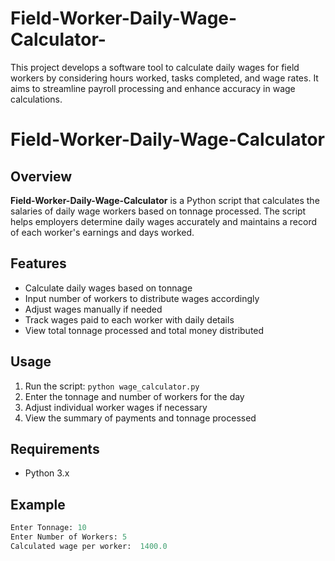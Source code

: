 # Field-Worker-Daily-Wage-Calculator-
This project develops a software tool to calculate daily wages for field workers by considering hours worked, tasks completed, and wage rates. It aims to streamline payroll processing and enhance accuracy in wage calculations.
# Field-Worker-Daily-Wage-Calculator

## Overview

**Field-Worker-Daily-Wage-Calculator** is a Python script that calculates the salaries of daily wage workers based on tonnage processed. The script helps employers determine daily wages accurately and maintains a record of each worker's earnings and days worked.

## Features

- Calculate daily wages based on tonnage
- Input number of workers to distribute wages accordingly
- Adjust wages manually if needed
- Track wages paid to each worker with daily details
- View total tonnage processed and total money distributed

## Usage

1. Run the script: `python wage_calculator.py`
2. Enter the tonnage and number of workers for the day
3. Adjust individual worker wages if necessary
4. View the summary of payments and tonnage processed

## Requirements

- Python 3.x

## Example

```python
Enter Tonnage: 10
Enter Number of Workers: 5
Calculated wage per worker:  1400.0
